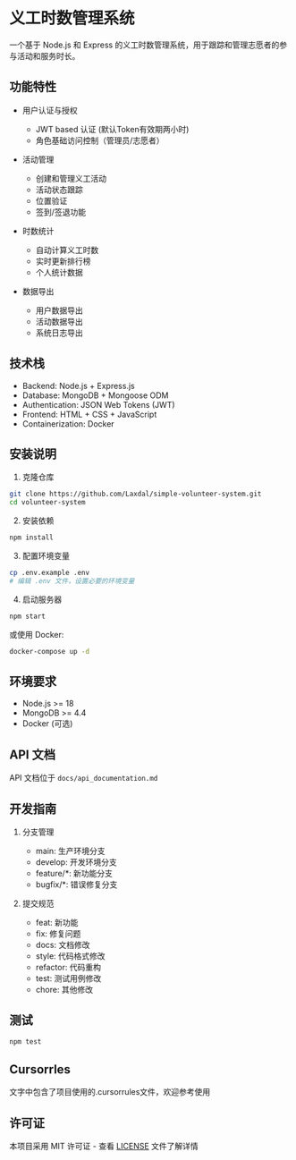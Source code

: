 # 义工时数管理系统

一个基于 Node.js 和 Express 的义工时数管理系统，用于跟踪和管理志愿者的参与活动和服务时长。

## 功能特性

- 用户认证与授权
  - JWT based 认证 (默认Token有效期两小时)
  - 角色基础访问控制（管理员/志愿者）
  
- 活动管理
  - 创建和管理义工活动
  - 活动状态跟踪
  - 位置验证
  - 签到/签退功能
  
- 时数统计
  - 自动计算义工时数
  - 实时更新排行榜
  - 个人统计数据
  
- 数据导出
  - 用户数据导出
  - 活动数据导出
  - 系统日志导出

## 技术栈

- Backend: Node.js + Express.js
- Database: MongoDB + Mongoose ODM
- Authentication: JSON Web Tokens (JWT)
- Frontend: HTML + CSS + JavaScript
- Containerization: Docker

## 安装说明

1. 克隆仓库
```bash
git clone https://github.com/Laxdal/simple-volunteer-system.git
cd volunteer-system
```

2. 安装依赖
```bash
npm install
```

3. 配置环境变量
```bash
cp .env.example .env
# 编辑 .env 文件，设置必要的环境变量
```

4. 启动服务器
```bash
npm start
```

或使用 Docker:
```bash
docker-compose up -d
```

## 环境要求

- Node.js >= 18
- MongoDB >= 4.4
- Docker (可选)

## API 文档

API 文档位于 `docs/api_documentation.md`

## 开发指南

1. 分支管理
   - main: 生产环境分支
   - develop: 开发环境分支
   - feature/*: 新功能分支
   - bugfix/*: 错误修复分支

2. 提交规范
   - feat: 新功能
   - fix: 修复问题
   - docs: 文档修改
   - style: 代码格式修改
   - refactor: 代码重构
   - test: 测试用例修改
   - chore: 其他修改

## 测试

```bash
npm test
```

## Cursorrles
文字中包含了项目使用的.cursorrules文件，欢迎参考使用

## 许可证

本项目采用 MIT 许可证 - 查看 [LICENSE](LICENSE) 文件了解详情
